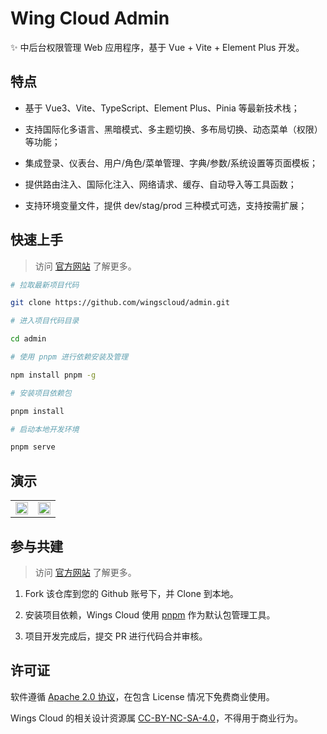 # Wing Cloud Admin

✨ 中后台权限管理 Web 应用程序，基于 Vue + Vite + Element Plus 开发。

## 特点

- 基于 Vue3、Vite、TypeScript、Element Plus、Pinia 等最新技术栈；

- 支持国际化多语言、黑暗模式、多主题切换、多布局切换、动态菜单（权限）等功能；

- 集成登录、仪表台、用户/角色/菜单管理、字典/参数/系统设置等页面模板；

- 提供路由注入、国际化注入、网络请求、缓存、自动导入等工具函数；

- 支持环境变量文件，提供 dev/stag/prod 三种模式可选，支持按需扩展；

## 快速上手

> 访问 [官方网站](https://wingscloud.kaivanwong.me) 了解更多。

```sh
# 拉取最新项目代码

git clone https://github.com/wingscloud/admin.git

# 进入项目代码目录

cd admin

# 使用 pnpm 进行依赖安装及管理

npm install pnpm -g

# 安装项目依赖包

pnpm install

# 启动本地开发环境

pnpm serve
```

## 演示

<table>
	<tr>
		<td><img width="100%" src="https://github.com/wingscloud/assets/blob/main/packages/assets/admin/login.png?raw=true" /></td>
		<td><img width="100%" src="https://github.com/wingscloud/assets/blob/main/packages/assets/admin/workbench.jpg?raw=true" /></td>
	</tr>
</table>

## 参与共建

> 访问 [官方网站](https://wingscloud.kaivanwong.me) 了解更多。

1. Fork 该仓库到您的 Github 账号下，并 Clone 到本地。

2. 安装项目依赖，Wings Cloud 使用 [pnpm](https://pnpm.io/) 作为默认包管理工具。

3. 项目开发完成后，提交 PR 进行代码合并审核。

## 许可证

软件遵循 [Apache 2.0 协议](https://www.apache.org/licenses/LICENSE-2.0)，在包含 License 情况下免费商业使用。

Wings Cloud 的相关设计资源属 [CC-BY-NC-SA-4.0](https://creativecommons.org/licenses/by-nd/4.0/)，不得用于商业行为。
